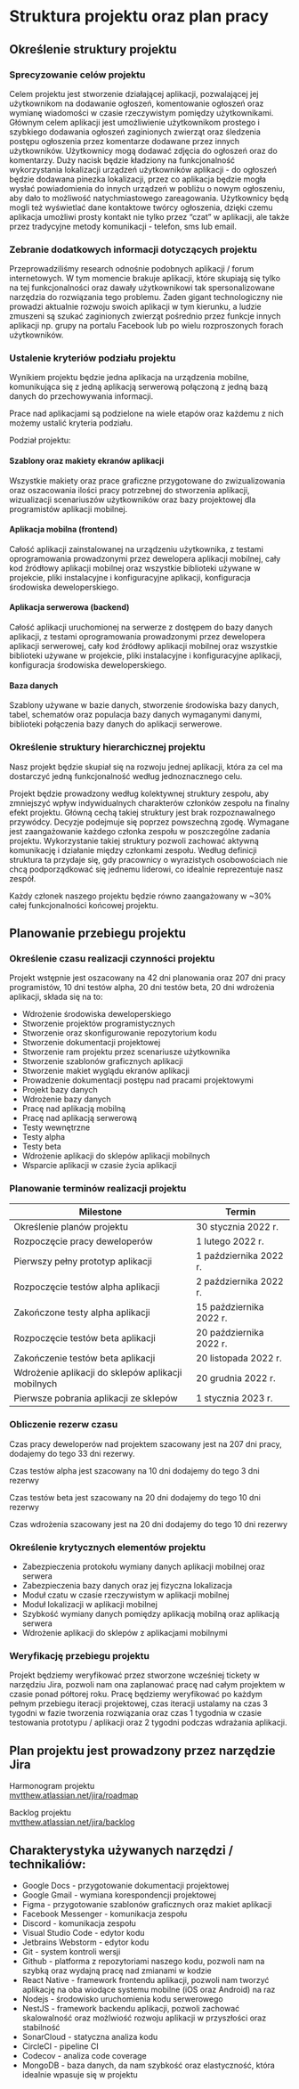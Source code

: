 # Struktura projektu oraz plan pracy

## Określenie struktury projektu

### Sprecyzowanie celów projektu

Celem projektu jest stworzenie działającej aplikacji, pozwalającej jej użytkownikom na dodawanie ogłoszeń, komentowanie ogłoszeń oraz wymianę wiadomości w czasie rzeczywistym pomiędzy użytkownikami. Głównym celem aplikacji jest umożliwienie użytkownikom prostego i szybkiego dodawania ogłoszeń zaginionych zwierząt oraz śledzenia postępu ogłoszenia przez komentarze dodawane przez innych użytkowników. Użytkownicy mogą dodawać zdjęcia do ogłoszeń oraz do komentarzy. Duży nacisk będzie kładziony na funkcjonalność wykorzystania lokalizacji urządzeń użytkowników aplikacji - do ogłoszeń będzie dodawana pinezka lokalizacji, przez co aplikacja będzie mogła wysłać powiadomienia do innych urządzeń w pobliżu o nowym ogłoszeniu, aby dało to możliwość natychmiastowego zareagowania. Użytkownicy będą mogli też wyświetlać dane kontaktowe twórcy ogłoszenia, dzięki czemu aplikacja umożliwi prosty kontakt nie tylko przez “czat” w aplikacji, ale także przez tradycyjne metody komunikacji - telefon, sms lub email.

### Zebranie dodatkowych informacji dotyczących projektu

Przeprowadziliśmy research odnośnie podobnych aplikacji / forum internetowych. W tym momencie brakuje aplikacji, które skupiają się tylko na tej funkcjonalności oraz dawały użytkownikowi tak spersonalizowane narzędzia do rozwiązania tego problemu. Żaden gigant technologiczny nie prowadzi aktualnie rozwoju swoich aplikacji w tym kierunku, a ludzie zmuszeni są szukać zaginionych zwierząt pośrednio przez funkcje innych aplikacji np. grupy na portalu Facebook lub po wielu rozproszonych forach użytkowników.

### Ustalenie kryteriów podziału projektu

Wynikiem projektu będzie jedna aplikacja na urządzenia mobilne, komunikująca się z jedną aplikacją serwerową połączoną z jedną bazą danych do przechowywania informacji.

Prace nad aplikacjami są podzielone na wiele etapów oraz każdemu z nich możemy ustalić kryteria podziału.

Podział projektu:

#### Szablony oraz makiety ekranów aplikacji

Wszystkie makiety oraz prace graficzne przygotowane do zwizualizowania oraz oszacowania ilości pracy potrzebnej do stworzenia aplikacji, wizualizacji scenariuszów użytkowników oraz bazy projektowej dla programistów aplikacji mobilnej.

#### Aplikacja mobilna (frontend)

Całość aplikacji zainstalowanej na urządzeniu użytkownika, z testami oprogramowania prowadzonymi przez dewelopera aplikacji mobilnej, cały kod źródłowy aplikacji mobilnej oraz wszystkie biblioteki używane w projekcie, pliki instalacyjne i konfiguracyjne aplikacji, konfiguracja środowiska deweloperskiego.

#### Aplikacja serwerowa (backend)

Całość aplikacji uruchomionej na serwerze z dostępem do bazy danych aplikacji, z testami oprogramowania prowadzonymi przez dewelopera aplikacji serwerowej, cały kod źródłowy aplikacji mobilnej oraz wszystkie biblioteki używane w projekcie, pliki instalacyjne i konfiguracyjne aplikacji, konfiguracja środowiska deweloperskiego.

#### Baza danych

Szablony używane w bazie danych, stworzenie środowiska bazy danych, tabel, schematów oraz populacja bazy danych wymaganymi danymi, biblioteki połączenia bazy danych do aplikacji serwerowe.

### Określenie struktury hierarchicznej projektu

Nasz projekt będzie skupiał się na rozwoju jednej aplikacji, która za cel ma dostarczyć jedną funkcjonalność według jednoznacznego celu.

Projekt będzie prowadzony według kolektywnej struktury zespołu, aby zmniejszyć wpływ indywidualnych charakterów członków zespołu na finalny efekt projektu. Główną cechą takiej struktury jest brak rozpoznawalnego przywódcy. Decyzje podejmuje się poprzez powszechną zgodę. Wymagane jest zaangażowanie każdego członka zespołu w poszczególne zadania projektu. Wykorzystanie takiej struktury pozwoli zachować aktywną komunikację i działanie między członkami zespołu. Według definicji struktura ta przydaje się, gdy pracownicy o wyrazistych osobowościach nie chcą podporządkować się jednemu liderowi, co idealnie reprezentuje nasz zespół.

Każdy członek naszego projektu będzie równo zaangażowany w ~30% całej funkcjonalności końcowej projektu.

## Planowanie przebiegu projektu

### Określenie czasu realizacji czynności projektu

Projekt wstępnie jest oszacowany na 42 dni planowania oraz 207 dni pracy programistów, 10 dni testów alpha, 20 dni testów beta, 20 dni wdrożenia aplikacji, składa się na to:

- Wdrożenie środowiska deweloperskiego
- Stworzenie projektów programistycznych
- Stworzenie oraz skonfigurowanie repozytorium kodu
- Stworzenie dokumentacji projektowej 
- Stworzenie ram projektu przez scenariusze użytkownika
- Stworzenie szablonów graficznych aplikacji
- Stworzenie makiet wyglądu ekranów aplikacji
- Prowadzenie dokumentacji postępu nad pracami projektowymi
- Projekt bazy danych
- Wdrożenie bazy danych
- Pracę nad aplikacją mobilną 
- Pracę nad aplikacją serwerową
- Testy wewnętrzne
- Testy alpha
- Testy beta
- Wdrożenie aplikacji do sklepów aplikacji mobilnych
- Wsparcie aplikacji w czasie życia aplikacji

### Planowanie terminów realizacji projektu

| Milestone | Termin |
|-|-|
| Określenie planów projektu | 30 stycznia 2022 r. |
| Rozpoczęcie pracy deweloperów | 1 lutego 2022 r. |
| Pierwszy pełny prototyp aplikacji | 1 października 2022 r. | 
| Rozpoczęcie testów alpha aplikacji | 2 października 2022 r. |
| Zakończone testy alpha aplikacji | 15 października 2022 r. |
| Rozpoczęcie testów beta aplikacji | 20 października 2022 r. | 
| Zakończenie testów beta aplikacji | 20 listopada 2022 r. |
| Wdrożenie aplikacji do sklepów aplikacji mobilnych | 20 grudnia 2022 r. |
| Pierwsze pobrania aplikacji ze sklepów | 1 stycznia 2023 r. |

### Obliczenie rezerw czasu

Czas pracy deweloperów nad projektem szacowany jest na 207 dni pracy, dodajemy do tego 33 dni rezerwy.

Czas testów alpha jest szacowany na 10 dni dodajemy do tego 3 dni rezerwy

Czas testów beta jest szacowany na 20 dni dodajemy do tego 10 dni rezerwy

Czas wdrożenia szacowany jest na 20 dni dodajemy do tego 10 dni rezerwy

### Określenie krytycznych elementów projektu

- Zabezpieczenia protokołu wymiany danych aplikacji mobilnej oraz serwera
- Zabezpieczenia bazy danych oraz jej fizyczna lokalizacja
- Moduł czatu w czasie rzeczywistym w aplikacji mobilnej
- Moduł lokalizacji w aplikacji mobilnej
- Szybkość wymiany danych pomiędzy aplikacją mobilną oraz aplikacją serwera
- Wdrożenie aplikacji do sklepów z aplikacjami mobilnymi

### Weryfikację przebiegu projektu

Projekt będziemy weryfikować przez stworzone wcześniej tickety w narzędziu Jira, pozwoli nam ona zaplanować pracę nad całym projektem w czasie ponad półtorej roku. Pracę będziemy weryfikować po każdym pełnym przebiegu iteracji projektowej, czas iteracji ustalamy na czas 3 tygodni w fazie tworzenia rozwiązania oraz czas 1 tygodnia w czasie testowania prototypu / aplikacji oraz 2 tygodni podczas wdrażania aplikacji.

## Plan projektu jest prowadzony przez narzędzie Jira

Harmonogram projektu  
[mvtthew.atlassian.net/jira/roadmap](https://mvtthew.atlassian.net/jira/software/projects/FM/boards/1/roadmap)

Backlog projektu  
[mvtthew.atlassian.net/jira/backlog](https://mvtthew.atlassian.net/jira/software/projects/FM/boards/1/backlog)

## Charakterystyka używanych narzędzi / technikaliów:

- Google Docs - przygotowanie dokumentacji projektowej
- Google Gmail - wymiana korespondencji projektowej
- Figma - przygotowanie szablonów graficznych oraz makiet aplikacji
- Facebook Messenger - komunikacja zespołu 
- Discord - komunikacja zespołu
- Visual Studio Code - edytor kodu
- Jetbrains Webstorm - edytor kodu
- Git - system kontroli wersji
- Github - platforma z repozytoriami naszego kodu, pozwoli nam na szybką oraz wydajną pracę nad zmianami w kodzie
- React Native - framework frontendu aplikacji, pozwoli nam tworzyć aplikację na oba wiodące systemu mobilne (iOS oraz Android) na raz
- Nodejs - środowisko uruchomienia kodu serwerowego
- NestJS - framework backendu aplikacji, pozwoli zachować skalowalność oraz możlwiość rozwoju aplikacji w przyszłości oraz stabilność
- SonarCloud - statyczna analiza kodu
- CircleCI - pipeline CI
- Codecov - analiza code coverage
- MongoDB - baza danych, da nam szybkość oraz elastyczność, która idealnie wpasuje się w projektu

